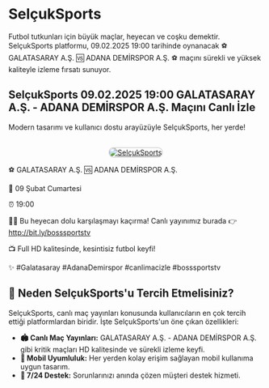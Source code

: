 <h1>SelçukSports</h1>
<p>Futbol tutkunları için büyük maçlar, heyecan ve coşku demektir. SelçukSports platformu, 09.02.2025 19:00 tarihinde oynanacak ⚽️ GALATASARAY A.Ş. 🆚 ADANA DEMİRSPOR A.Ş. ⚽️ maçını sürekli ve yüksek kaliteyle izleme fırsatı sunuyor.</p>

<h2>SelçukSports 09.02.2025 19:00 GALATASARAY A.Ş. - ADANA DEMİRSPOR A.Ş. Maçını Canlı İzle</h2>
<p>Modern tasarımı ve kullanıcı dostu arayüzüyle SelçukSports, her yerde!</p>

<center>
  <br>
  <a href="http://bit.ly/bosssportstv" title="SelçukSports Giriş">
    <img src="https://i.ibb.co/5K7Ks6w/zzzz3.gif" alt="SelçukSports" style="max-width:100%; border:2px solid #ddd; border-radius:10px;">
  </a>
</center>

<p>⚽️ GALATASARAY A.Ş. 🆚 ADANA DEMİRSPOR A.Ş.</p>
<p>📅 09 Şubat Cumartesi</p>
<p>⏰ 19:00</p>
<p>🔴🔶 Bu heyecan dolu karşılaşmayı kaçırma! Canlı yayınımız burada 👉 <a href="http://bit.ly/bosssportstv">http://bit.ly/bosssportstv</a></p>
<p>📺 Full HD kalitesinde, kesintisiz futbol keyfi!</p>
<p>✨ #Galatasaray #AdanaDemirspor #canlimacizle #bosssportstv</p>

<h2>🌟 Neden SelçukSports'u Tercih Etmelisiniz?</h2>
<p>SelçukSports, canlı maç yayınları konusunda kullanıcıların en çok tercih ettiği platformlardan biridir. İşte SelçukSports'un öne çıkan özellikleri:</p>

<ul>
  <li><strong>🏟 Canlı Maç Yayınları:</strong> GALATASARAY A.Ş. - ADANA DEMİRSPOR A.Ş. gibi kritik maçları HD kalitesinde ve sürekli izleme keyfi.</li>
  <li><strong>📱 Mobil Uyumluluk:</strong> Her yerden kolay erişim sağlayan mobil kullanıma uygun tasarım.</li>
  <li><strong>💬 7/24 Destek:</strong> Sorunlarınızı anında çözen müşteri destek hizmeti.</li>
</ul>
